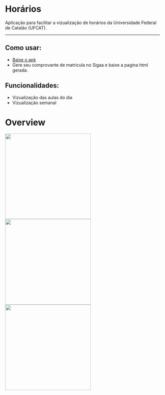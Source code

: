 # Horários

Aplicação para facilitar a vizualização de horários da Universidade Federal de Catalão (UFCAT).

---
## Como usar:
- [Baixe o apk](https://github.com/Ernesto-Alves67/horarios/releases/download/dev/horarios-v1.0.0.apk)
- Gere seu comprovante de matricula no Sigaa e baixe a pagina html gerada.
## Funcionalidades:
- Vizualização das aulas do dia
- Vizualização semanal

# Overview

<img width="279"  src="https://github.com/user-attachments/assets/c396d5e6-0f98-462e-a30d-0b650ee38dee" />

<img width="279"  src="https://github.com/user-attachments/assets/a4526f1d-d3b6-42c9-9a58-c27ea51ded75" />

<img width="279" src="https://github.com/user-attachments/assets/a589a5de-0ab3-43fd-8f79-48a98efbc056" />
